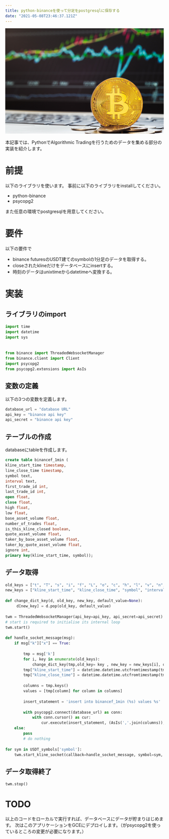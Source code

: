```yaml
---
title: python-binanceを使って分足をpostgresqlに保存する
date: "2021-05-08T23:46:37.121Z"
---
```


![BTC](../btc.jpeg)

本記事では、PythonでAlgorithmic Tradingを行うためのデータを集める部分の実装を紹介します。

# 前提 
以下のライブラリを使います。
事前に以下のライブラリをinstallしてください。
- python-binance
- psycopg2

また任意の環境でpostgresqlを用意してください。

# 要件
以下の要件で
- binance futuresのUSDT建てのsymbolの1分足のデータを取得する。
- closeされたklineだけをデータベースにinsertする。
- 時刻のデータはunixtimeからdatetimeへ変換する。


# 実装

## ライブラリのimport 

```python
import time
import datetime
import sys


from binance import ThreadedWebsocketManager
from binance.client import Client
import psycopg2 
from psycopg2.extensions import AsIs

```

## 変数の定義
以下の3つの変数を定義します。
```python
database_url = "database URL"
api_key = "binance api key"
api_secret = "binance api key"
```

## テーブルの作成
databaseにtableを作成します。
```sql
create table binancef_1min (
kline_start_time timestamp,  
line_close_time timestamp, 
symbol text, 
interval text, 
first_trade_id int, 
last_trade_id int, 
open float, 
close float, 
high float, 
low float, 
base_asset_volume float, 
number_of_trades float, 
is_this_kline_closed boolean, 
quote_asset_volume float, 
taker_by_base_asset_volume float, 
taker_by_quote_asset_volume float, 
ignore int, 
primary key(kline_start_time, symbol));
```

## データ取得

```python
old_keys = ["t", "T", "s", "i", "f", "L", "o", "c", "h", "l", "v", "n", "x", "q", "V", "Q", "B"]
new_keys = ["kline_start_time", "kline_close_time", "symbol", "interval", "first_trade_id", "last_trade_id", "open", "close", "high", "low", "base_asset_volume", "number_of_trades", "is_this_kline_closed", "quote_asset_volume", "taker_by_base_asset_volume", "taker_by_quote_asset_volume", "ignore"]

def change_dict_key(d, old_key, new_key, default_value=None):
     d[new_key] = d.pop(old_key, default_value)

twm = ThreadedWebsocketManager(api_key=api_key, api_secret=api_secret)
# start is required to initialise its internal loop
twm.start()

def handle_socket_message(msg):
    if msg["k"]["x"] == True:
    
        tmp = msg['k']
        for i, key in enumerate(old_keys):
            change_dict_key(tmp,old_key= key , new_key = new_keys[i], default_value=None)
        tmp["kline_start_time"] = datetime.datetime.utcfromtimestamp(tmp["kline_start_time"]/ 1000).strftime('%Y-%m-%dT%H:%M:%S')
        tmp["kline_close_time"] = datetime.datetime.utcfromtimestamp(tmp["kline_close_time"]/ 1000).strftime('%Y-%m-%dT%H:%M:%S')

        columns = tmp.keys()
        values = [tmp[column] for column in columns]

        insert_statement = 'insert into binancef_1min (%s) values %s'

        with psycopg2.connect(database_url) as conn:
            with conn.cursor() as cur:
                cur.execute(insert_statement, (AsIs(','.join(columns)), tuple(values)))
    else:
        pass
        # do nothing

for sym in USDT_symbols['symbol']:
    twm.start_kline_socket(callback=handle_socket_message, symbol=sym, interval=Client.KLINE_INTERVAL_1MINUTE)
```

## データ取得終了

```python
twm.stop()
```

# TODO
以上のコードをローカルで実行すれば、データベースにデータが貯まりはじめます。
次はこのアプリケーションをGCEにデプロイします。（がpsycopg2を使っているところの変更が必要になります。）